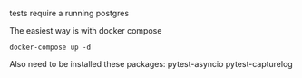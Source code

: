 tests require a running postgres

The easiest way is with docker compose

`docker-compose up -d`

Also need to be installed these packages:
pytest-asyncio
pytest-capturelog
